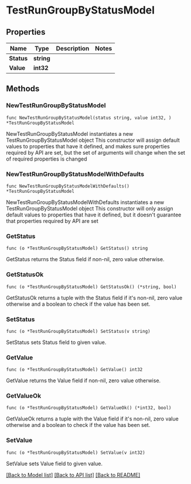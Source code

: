 # TestRunGroupByStatusModel

## Properties

Name | Type | Description | Notes
------------ | ------------- | ------------- | -------------
**Status** | **string** |  | 
**Value** | **int32** |  | 

## Methods

### NewTestRunGroupByStatusModel

`func NewTestRunGroupByStatusModel(status string, value int32, ) *TestRunGroupByStatusModel`

NewTestRunGroupByStatusModel instantiates a new TestRunGroupByStatusModel object
This constructor will assign default values to properties that have it defined,
and makes sure properties required by API are set, but the set of arguments
will change when the set of required properties is changed

### NewTestRunGroupByStatusModelWithDefaults

`func NewTestRunGroupByStatusModelWithDefaults() *TestRunGroupByStatusModel`

NewTestRunGroupByStatusModelWithDefaults instantiates a new TestRunGroupByStatusModel object
This constructor will only assign default values to properties that have it defined,
but it doesn't guarantee that properties required by API are set

### GetStatus

`func (o *TestRunGroupByStatusModel) GetStatus() string`

GetStatus returns the Status field if non-nil, zero value otherwise.

### GetStatusOk

`func (o *TestRunGroupByStatusModel) GetStatusOk() (*string, bool)`

GetStatusOk returns a tuple with the Status field if it's non-nil, zero value otherwise
and a boolean to check if the value has been set.

### SetStatus

`func (o *TestRunGroupByStatusModel) SetStatus(v string)`

SetStatus sets Status field to given value.


### GetValue

`func (o *TestRunGroupByStatusModel) GetValue() int32`

GetValue returns the Value field if non-nil, zero value otherwise.

### GetValueOk

`func (o *TestRunGroupByStatusModel) GetValueOk() (*int32, bool)`

GetValueOk returns a tuple with the Value field if it's non-nil, zero value otherwise
and a boolean to check if the value has been set.

### SetValue

`func (o *TestRunGroupByStatusModel) SetValue(v int32)`

SetValue sets Value field to given value.



[[Back to Model list]](../README.md#documentation-for-models) [[Back to API list]](../README.md#documentation-for-api-endpoints) [[Back to README]](../README.md)


